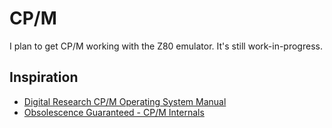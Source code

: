 # CP/M

I plan to get CP/M working with the Z80 emulator. It's still work-in-progress.

## Inspiration

- [Digital Research CP/M Operating System Manual](http://www.gaby.de/cpm/manuals/archive/cpm22htm/)
- [Obsolescence Guaranteed - CP/M Internals](https://obsolescence.wixsite.com/obsolescence/cpm-internals)
